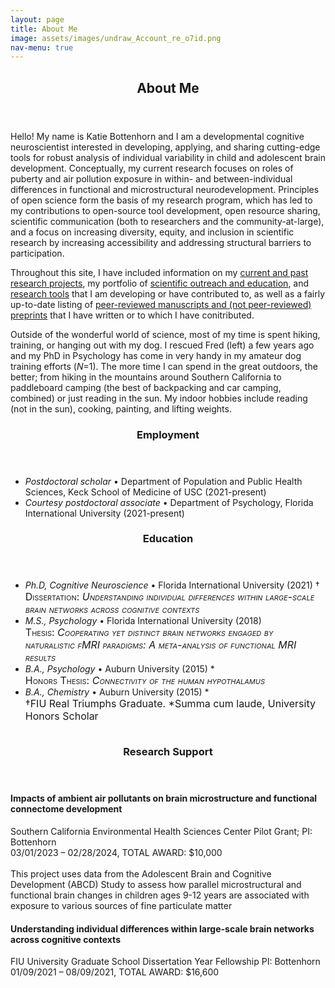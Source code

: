 ```yaml
---
layout: page
title: About Me
image: assets/images/undraw_Account_re_o7id.png
nav-menu: true
---
```

<section id="one">
	<div class="inner">
		<header class="major">
			<h2>About Me</h2>
		</header>
		<p><span class="image left-rounded"><img src="{% link assets/images/profpic2021.jpeg %}" alt="" /></span>Hello! My name is Katie Bottenhorn and I am a developmental cognitive neuroscientist interested in developing, applying, and sharing cutting-edge tools for robust analysis of individual variability in child and adolescent brain development. Conceptually, my current research focuses on roles of puberty and air pollution exposure in within- and between-individual differences in functional and microstructural neurodevelopment. Principles of open science form the basis of my research program, which has led to my contributions to open-source tool development, open resource sharing, scientific  communication (both to researchers and the community-at-large), and a focus on increasing diversity, equity, and inclusion in scientific research by increasing accessibility and addressing structural barriers to participation.
		</p>
    <p>Throughout this site, I have included information on my <a href="connectivity.html">current and past research projects</a>, my portfolio of <a href="scicomm.html">scientific outreach and education</a>, and <a href="tools.html">research tools</a> that I am developing or have contributed to, as well as a fairly up-to-date listing of <a href="publications.html">peer-reviewed manuscripts and (not peer-reviewed) preprints</a> that I have written or to which I have conitributed.</p>
    <p><span class="image right-rounded"><img src="{% link assets/images/havasupai.jpg %}" alt="" /></span><span class="image left-rounded"><img src="{% link assets/images/fred.jpg %}" alt="" /></span>Outside of the wonderful world of science, most of my time is spent hiking, training, or hanging out with my dog. I rescued Fred (left) a few years ago and my PhD in Psychology has come in very handy in my amateur dog training efforts (<i>N</i>=1). The more time I can spend in the great outdoors, the better; from hiking in the mountains around Southern California to paddleboard camping (the best of backpacking and car camping, combined) or just reading in the sun. My indoor hobbies include reading (not in the sun), cooking, painting, and lifting weights.</p>
	</div>
</section>
<section id="two">
	<div class="inner">
		<header class="major">
			<h3>Employment</h3>
		</header>
		<ul class="alt">
    <li><em>Postdoctoral scholar</em> • Department of Population and Public Health Sciences, Keck School of Medicine of USC (2021-present)</li>
    <li><em>Courtesy postdoctoral associate</em> • Department of Psychology, Florida International University (2021-present)</li>
    </ul>
    <div class="row">
	    <div class="8u 12u$(small)">
        <header class="major">
          <h3>Education</h3>
        </header>
        <ul class="alt">
        <li><em>Ph.D, Cognitive Neuroscience</em> • Florida International University (2021) †<br><font style="font-variant: small-caps" size="-0.8">Dissertation: <i>Understanding individual differences within large-scale brain networks across cognitive contexts</i></font></li>
        <li><em>M.S., Psychology</em> • Florida International University (2018)<br><font style="font-variant: small-caps" size="-0.8">Thesis: <i>Cooperating yet distinct brain networks engaged by naturalistic fMRI paradigms: A meta-analysis of functional MRI results</i></font></li>
        <li><em>B.A., Psychology</em> • Auburn University (2015) *<br><font style="font-variant: small-caps" size="-0.8">Honors Thesis: <i>Connectivity of the human hypothalamus</i></font></li>
        <li><em>B.A., Chemistry</em> • Auburn University (2015) *</li>
        <font size="-0.8">†FIU Real Triumphs Graduate. *Summa cum laude, University Honors Scholar</font>
        </ul>
        </div>
        <div class="4u$ 12u$(medium)">
        <span class="image rounded"><img src="{% link assets/images/grad.jpg %}" alt="" /></span>
        </div>
      </div>
    <header class="major">
			<h3>Research Support</h3>
		</header>
    <h4>Impacts of ambient air pollutants on brain microstructure and functional connectome development</h4>
		<p>Southern California Environmental Health Sciences Center Pilot Grant; PI: Bottenhorn<br>03/01/2023 – 02/28/2024, TOTAL AWARD: $10,000<br><br>This project uses data from the Adolescent Brain and Cognitive Development (ABCD) Study to assess how parallel microstructural and functional brain changes in children ages 9-12 years are associated with exposure to various sources of fine particulate matter</p>
    <h4>Understanding individual differences within large-scale brain networks across cognitive contexts</h4>
		<p>FIU University Graduate School Dissertation Year Fellowship PI: Bottenhorn<br>01/09/2021 – 08/09/2021, TOTAL AWARD: $16,600<br><br></p>
	</div>
</section>